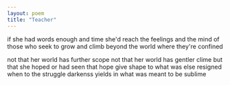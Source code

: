 ```yaml
---
layout: poem
title: "Teacher"
---
```


if she had words enough and time
she'd reach the feelings and the mind
of those who seek to  grow and climb
beyond the world where they're confined

not that her world has further scope
not that her world has gentler clime
but that she hoped or had seen that hope
give shape to what was else resigned
when to the struggle darkenss yields
in what was meant  to be sublime
